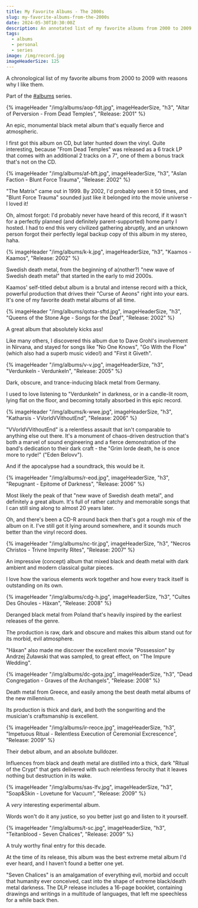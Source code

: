 ```yaml
---
title: My Favorite Albums - The 2000s
slug: my-favorite-albums-from-the-2000s
date: 2024-05-30T10:30:00Z
description: An annotated list of my favorite albums from 2000 to 2009.
tags:
  - albums
  - personal
  - series
image: /img/record.jpg
imageHeaderSize: 125
---
```


A chronological list of my favorite albums from 2000 to 2009 with reasons why I like them.

Part of the [#albums](/tags/albums/) series.

<div class="hr shadow mt2 mb2"></div>

{% imageHeader "/img/albums/aop-fdt.jpg", imageHeaderSize, "h3", "Altar of Perversion - From Dead Temples", "Release: 2001" %}

An epic, monumental black metal album that's equally fierce and atmospheric.

I first got this album on CD, but later hunted down the vinyl. Quite interesting, because "From Dead Temples" was released as a 6 track LP that comes with an additional 2 tracks on a 7", one of them a bonus track that's not on the CD.

{% imageHeader "/img/albums/af-bft.jpg", imageHeaderSize, "h3", "Aslan Faction - Blunt Force Trauma", "Release: 2002" %}

"The Matrix" came out in 1999. By 2002, I'd probably seen it 50 times, and "Blunt Force Trauma" sounded just like it belonged into the movie universe - I loved it!

Oh, almost forgot: I'd probably never have heard of this record, if it wasn't for a perfectly planned (and definitely parent-supported) home party I hosted. I had to end this very civilized gathering abruptly, and an unknown person forgot their perfectly legal backup copy of this album in my stereo, haha.

{% imageHeader "/img/albums/k-k.jpg", imageHeaderSize, "h3", "Kaamos - Kaamos", "Release: 2002" %}

Swedish death metal, from the beginning of a(nother?) "new wave of Swedish death metal" that started in the early to mid 2000s.

Kaamos' self-titled debut album is a brutal and intense record with a thick, powerful production that drives their "Curse of Aeons" right into your ears. It's one of my favorite death metal albums of all time.

{% imageHeader "/img/albums/qotsa-sftd.jpg", imageHeaderSize, "h3", "Queens of the Stone Age - Songs for the Deaf", "Release: 2002" %}

A great album that absolutely kicks ass!

Like many others, I discovered this album due to Dave Grohl's involvement in Nirvana, and stayed for songs like "No One Knows", "Go With the Flow" (which also had a superb music video!) and "First it Giveth".

{% imageHeader "/img/albums/v-v.jpg", imageHeaderSize, "h3", "Verdunkeln - Verdunkeln", "Release: 2005" %}

Dark, obscure, and trance-inducing black metal from Germany.

I used to love listening to "Verdunkeln" in darkness, or in a candle-lit room, lying flat on the floor, and becoming totally absorbed in this epic record.

{% imageHeader "/img/albums/k-wwe.jpg", imageHeaderSize, "h3", "Katharsis - VVorldVVithoutEnd", "Release: 2006" %}

"VVorldVVithoutEnd" is a relentless assault that isn't comparable to anything else out there. It's a monument of chaos-driven destruction that's both a marvel of sound engineering and a fierce demonstration of the band's dedication to their dark craft - the "Grim lorde death, he is once more to ryde!" ("Eden Belovv").

And if the apocalypse had a soundtrack, this would be it.

{% imageHeader "/img/albums/r-eod.jpg", imageHeaderSize, "h3", "Repugnant - Epitome of Darkness", "Release: 2006" %}

Most likely the peak of that "new wave of Swedish death metal", and definitely a great album. It's full of rather catchy and memorable songs that I can still sing along to almost 20 years later.

Oh, and there's been a CD-R around back then that's got a rough mix of the album on it. I've still got it lying around somewhere, and it sounds much better than the vinyl record does.

{% imageHeader "/img/albums/nc-tir.jpg", imageHeaderSize, "h3", "Necros Christos - Trivne Impvrity Rites", "Release: 2007" %}

An impressive (concept) album that mixed black and death metal with dark ambient and modern classical guitar pieces.

I love how the various elements work together and how every track itself is outstanding on its own.

{% imageHeader "/img/albums/cdg-h.jpg", imageHeaderSize, "h3", "Cultes Des Ghoules - Häxan", "Release: 2008" %}

Deranged black metal from Poland that's heavily inspired by the earliest releases of the genre.

The production is raw, dark and obscure and makes this album stand out for its morbid, evil atmosphere.

"Häxan" also made me discover the excellent movie "Possession" by Andrzej Żuławski that was sampled, to great effect, on "The Impure Wedding".

{% imageHeader "/img/albums/dc-gota.jpg", imageHeaderSize, "h3", "Dead Congregation - Graves of the Archangels", "Release: 2008" %}

Death metal from Greece, and easily among the best death metal albums of the new millennium.

Its production is thick and dark, and both the songwriting and the musician's craftsmanship is excellent.

{% imageHeader "/img/albums/ir-reoce.jpg", imageHeaderSize, "h3", "Impetuous Ritual - Relentless Execution of Ceremonial Excrescence", "Release: 2009" %}

Their debut album, and an absolute bulldozer.

Influences from black and death metal are distilled into a thick, dark "Ritual of the Crypt" that gets delivered with such relentless ferocity that it leaves nothing but destruction in its wake.

{% imageHeader "/img/albums/sas-lfv.jpg", imageHeaderSize, "h3", "Soap&Skin - Lovetune for Vacuum", "Release: 2009" %}

A _very_ interesting experimental album.

Words won't do it any justice, so you better just go and listen to it yourself.

{% imageHeader "/img/albums/t-sc.jpg", imageHeaderSize, "h3", "Teitanblood - Seven Chalices", "Release: 2009" %}

A truly worthy final entry for this decade.

At the time of its release, this album was the best extreme metal album I'd ever heard, and I haven't found a better one yet.

"Seven Chalices" is an amalgamation of everything evil, morbid and occult that humanity ever conceived, cast into the shape of extreme black/death metal darkness. The DLP release includes a 16-page booklet, containing drawings and writings in a multitude of languages, that left me speechless for a while back then.
